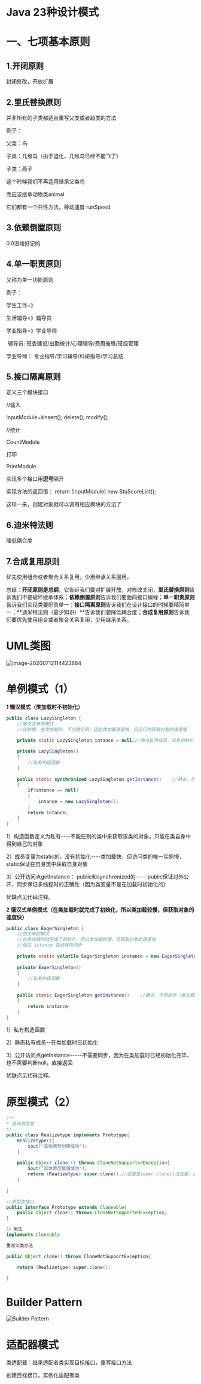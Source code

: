 # **Java 23种设计模式**

# 一、七项基本原则

## 1.开闭原则

封闭修改，开放扩展

## 2.里氏替换原则

并非所有的子类都适合重写父类或者超类的方法

例子：

父类：鸟

子类：几维鸟（由于退化，几维鸟已经不能飞了）

子类：燕子

这个时候我们不再适用继承父类鸟

而应该继承动物类animal

它们都有一个共性方法，移动速度 runSpeed

## 3.依赖倒置原则

0.0没啥好记的

## 4.单一职责原则

又称为单一功能原则

例子：

学生工作=》

生活辅导=》辅导员

学业指导=》学业导师

​	辅导员:	班委建设/出勤统计/心理辅导/费用催缴/班级管理

学业导师： 专业指导/学习辅导/科研指导/学习总结

## 5.接口隔离原则

定义三个模块接口

//输入

InputModule=》insert(); delete(); modify();

//统计

CountModule

打印

PrintModule

实现多个接口用**逗号**隔开

实现方法的返回值： return (InputModule)  new StuScoreList();

这样一来，创建对象就可以调用相应模块的方法了

## 6.迪米特法则

降低耦合度

## 7.合成复用原则

优先使用组合或者聚合关系复用，少用继承关系服用。

总结：**开闭原则是总纲**，它告诉我们要对扩展开放，对修改关闭，**里氏替换原则**告诉我们不要破坏继承体系；**依赖倒置原则**告诉我们要面向接口编程；**单一职责原则**告诉我们实现类要职责单一；**接口隔离原则**告诉我们在设计接口的时候要精简单一；**迪米特法则（最少知识）**告诉我们要降低耦合度；**合成复用原则**告诉我们要优先使用组合或者聚合关系复用，少用继承关系。

# UML类图

![image-20200712114423884](C:\Users\Administrator\AppData\Roaming\Typora\typora-user-images\image-20200712114423884.png)

# 单例模式（1）

**1 懒汉模式（类加载时不初始化）**

```java
public class LazySingleton {
    //懒汉式单例模式
    //比较懒，在类加载时，不创建实例，因此类加载速度快，但运行时获取对象的速度慢

    private static LazySingleton intance = null;//静态私用成员，没有初始化
    
    private LazySingleton()
    {
        //私有构造函数
    }
    
    public static synchronized LazySingleton getInstance()    //静态，同步，公开访问点
    {
        if(intance == null)
        {
            intance = new LazySingleton();
        }
        return intance;
    }
}
```

1）构造函数定义为私有----不能在别的类中来获取该类的对象，只能在类自身中得到自己的对象

2）成员变量为static的，没有初始化----类加载快，但访问类的唯一实例慢，static保证在自身类中获取自身对象

3）公开访问点getInstance： public和synchronized的-----public保证对外公开，同步保证多线程时的正确性（因为类变量不是在加载时初始化的）

优缺点见代码注释。

**2 饿汉式单例模式（在类加载时就完成了初始化，所以类加载较慢，但获取对象的速度快）**

```java
public class EagerSingleton {
    //饿汉单例模式
    //在类加载时就完成了初始化，所以类加载较慢，但获取对象的速度快
    //保证 istance 在线程中同步
    
    private static volatile EagerSingleton instance = new EagerSingleton();//静态私有成员，已初始化
    
    private EagerSingleton() 
    {
        //私有构造函数
    }
    
    public static EagerSingleton getInstance()    //静态，不用同步（类加载时已初始化，不会有多线程的问题）
    {
        return instance;
    }
}
```

1）私有构造函数

2）静态私有成员--在类加载时已初始化

3）公开访问点getInstance-----不需要同步，因为在类加载时已经初始化完毕，也不需要判断null，直接返回

优缺点见代码注释。

# 原型模式（2）

```java
/**
* 具体原型类
*/
public class Realizetype implements Prototype{
    Realizetype(){
        sout("具体原型创建成功");
    }
    
    public Object clone () throws CloneNotSupportedException{
        Sout("具体原型赋值成功");
        return (Realizetype) super.clone();//这里是super.clone()浅克隆，由于没有成员变量，这里也算是个深克隆
    }
    
}

//原型类接口
public interface Prototype extends Cloneable{
    public Object clone() throws CloneNotSupportedException;
}
```

```java
1）用法
implements Cloneable

重写父类方法

public Object clone() throws CloneNotSupportException{

	return (Realizetype) super.clone();

}
```

# Builder Pattern

![Builder Pattern](D:\Typera\img\建造者模式结构图.png)

# 适配器模式

类适配器：继承适配者类实现目标接口，重写接口方法

创建目标接口，实例化适配者类